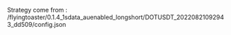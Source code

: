 Strategy come from : /flyingtoaster/0.1.4_1sdata_auenabled_longshort/DOTUSDT_20220821092943_dd509/config.json